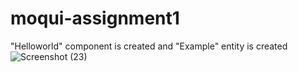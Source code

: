# moqui-assignment1
"Helloworld" component is created and "Example" entity is created
![Screenshot (23)](https://github.com/Nandini-Mehta/moqui-assignment/assets/89187489/91941f5c-f631-4542-9c4d-ea200af04e96)
